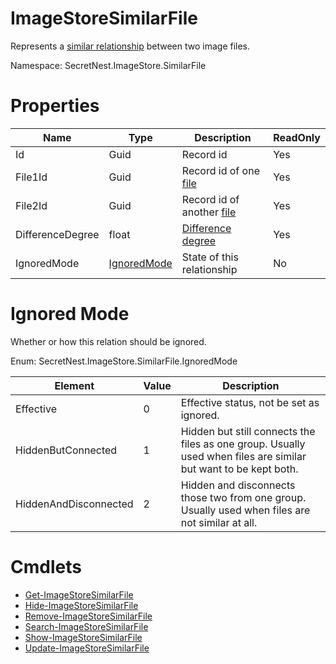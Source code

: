 # ImageStoreSimilarFile
Represents a [similar relationship](../concept/SimilarFile.md) between two image files.

Namespace: SecretNest.ImageStore.SimilarFile

# Properties
|Name|Type|Description|ReadOnly|
|---|---|---|---|
|Id|Guid|Record id|Yes|
|File1Id|Guid|Record id of one [file](ImageStoreFile.md)|Yes|
|File2Id|Guid|Record id of another [file](ImageStoreFile.md)|Yes|
|DifferenceDegree|float|[Difference degree](../concept/DifferenceDegree.md)|Yes|
|IgnoredMode|[IgnoredMode](#ignored-mode)|State of this relationship|No|

# Ignored Mode
Whether or how this relation should be ignored.

Enum: SecretNest.ImageStore.SimilarFile.IgnoredMode

|Element|Value|Description|
|---|---|---|
|Effective|0|Effective status, not be set as ignored.|
|HiddenButConnected|1|Hidden but still connects the files as one group. Usually used when files are similar but want to be kept both.|
|HiddenAndDisconnected|2|Hidden and disconnects those two from one group. Usually used when files are not similar at all.|

# Cmdlets
  * [Get-ImageStoreSimilarFile](../cmdlet/SimilarFile/GetSimilarFile.md)
  * [Hide-ImageStoreSimilarFile](../cmdlet/SimilarFile/HideSimilarFile.md)
  * [Remove-ImageStoreSimilarFile](../cmdlet/SimilarFile/RemoveSimilarFile.md)
  * [Search-ImageStoreSimilarFile](../cmdlet/SimilarFile/SearchSimilarFile.md)
  * [Show-ImageStoreSimilarFile](../cmdlet/SimilarFile/ShowSimilarFile.md)
  * [Update-ImageStoreSimilarFile](../cmdlet/SimilarFile/UpdateSimilarFile.md)